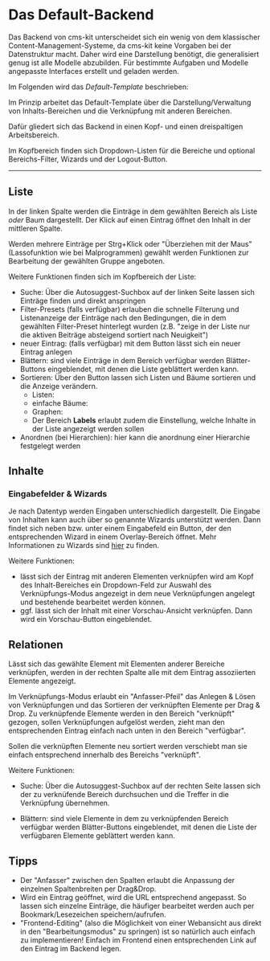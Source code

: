 # Das Default-Backend


Das Backend von cms-kit unterscheidet sich ein wenig von dem klassischer Content-Management-Systeme, da cms-kit keine Vorgaben bei der Datenstruktur macht. Daher wird eine Darstellung benötigt, die generalisiert genug ist alle Modelle abzubilden. Für bestimmte Aufgaben und Modelle angepasste Interfaces erstellt und geladen werden.

Im Folgenden wird das *Default-Template* beschrieben:

Im Prinzip arbeitet das Default-Template über die Darstellung/Verwaltung von Inhalts-Bereichen und die Verknüpfung mit anderen Bereichen.

Dafür gliedert sich das Backend in einen Kopf- und einen dreispaltigen Arbeitsbereich.


Im Kopfbereich finden sich Dropdown-Listen für die Bereiche und optional Bereichs-Filter, Wizards und der Logout-Button.

----------


## Liste

In der linken Spalte werden die Einträge in dem gewählten Bereich als Liste *oder* Baum dargestellt. Der Klick auf einen Eintrag öffnet den Inhalt in der mittleren Spalte.

Werden mehrere Einträge per Strg+Klick oder "Überziehen mit der Maus" (Lassofunktion wie bei Malprogrammen) gewählt werden Funktionen zur Bearbeitung der gewählten Gruppe angeboten.

Weitere Funktionen finden sich im Kopfbereich der Liste:

* Suche: Über die Autosuggest-Suchbox auf der linken Seite lassen sich Einträge finden und direkt anspringen
* Filter-Presets (falls verfügbar) erlauben die schnelle Filterung und Listenanzeige der Einträge nach den Bedingungen, die in dem gewählten Filter-Preset hinterlegt wurden (z.B. "zeige in der Liste nur die aktiven Beiträge absteigend sortiert nach Neuigkeit")
* neuer Eintrag: (falls verfügbar) mit dem Button lässt sich ein neuer Eintrag anlegen
* Blättern: sind viele Einträge in dem Bereich verfügbar werden Blätter-Buttons eingeblendet, mit denen die Liste geblättert werden kann.
* Sortieren: Über den Button lassen sich Listen und Bäume sortieren und die Anzeige verändern. 
  * Listen: 
  * einfache Bäume: 
  * Graphen: 
  * Der Bereich **Labels** erlaubt zudem die Einstellung, welche Inhalte in der Liste angezeigt werden sollen
* Anordnen (bei Hierarchien): hier kann die anordnung einer Hierarchie festgelegt werden

## Inhalte

### Eingabefelder & Wizards

Je nach Datentyp werden Eingaben unterschiedlich dargestellt. Die Eingabe von Inhalten kann auch über so genannte Wizards unterstützt werden. Dann findet sich neben bzw. unter einem Eingabefeld ein Button, der den entsprechenden Wizard in einem Overlay-Bereich öffnet. Mehr Informationen zu Wizards sind [hier](Wizards.txt) zu finden.

Weitere Funktionen:

* lässt sich der Eintrag mit anderen Elementen verknüpfen wird am Kopf des Inhalt-Bereiches ein Dropdown-Feld zur Auswahl des Verknüpfungs-Modus angezeigt in dem neue Verknüpfungen angelegt und bestehende bearbeitet werden können.
* ggf. lässt sich der Inhalt mit einer Vorschau-Ansicht verknüpfen. Dann wird ein Vorschau-Button eingeblendet.

## Relationen


Lässt sich das gewählte Element mit Elementen anderer Bereiche verknüpfen, werden in der rechten Spalte alle mit dem Eintrag assoziierten Elemente angezeigt.

Im Verknüpfungs-Modus erlaubt ein "Anfasser-Pfeil" das Anlegen & Lösen von Verknüpfungen und das Sortieren der verknüpften Elemente per Drag & Drop. Zu verknüpfende Elemente werden in den Bereich "verknüpft" gezogen, sollen Verknüpfungen aufgelöst werden, zieht man den entsprechenden Eintrag einfach nach unten in den Bereich "verfügbar".

Sollen die verknüpften Elemente neu sortiert werden verschiebt man sie einfach entsprechend innerhalb des Bereichs "verknüpft".

Weitere Funktionen:

* Suche: Über die Autosuggest-Suchbox auf der rechten Seite lassen sich der zu verknüfende Bereich durchsuchen und die Treffer in die Verknüpfung übernehmen.
<!--* neuer Eintrag **(als Verknüpfung)**: Über den Button lässt sich ein neues Element in dem Bereich anlegen, dass automatisch mit dem bestehenden Eintrag verknüft wird.-->
* Blättern: sind viele Elemente in dem zu verknüpfenden Bereich verfügbar werden Blätter-Buttons eingeblendet, mit denen die Liste der verfügbaren Elemente geblättert werden kann.


## Tipps

* Der "Anfasser" zwischen den Spalten erlaubt die Anpassung der einzelnen Spaltenbreiten per Drag&Drop.
* Wird ein Eintrag geöffnet, wird die URL entsprechend angepasst. So lassen sich einzelne Einträge, die häufiger bearbeitet werden auch per Bookmark/Lesezeichen speichern/aufrufen. 
* "Frontend-Editing" (also die Möglichkeit von einer Webansicht aus direkt in den "Bearbeitungsmodus" zu springen) ist so natürlich auch einfach zu implementieren! Einfach im Frontend einen entsprechenden Link auf den Eintrag im Backend legen.

